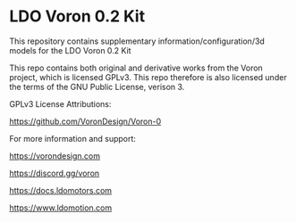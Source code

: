 # LDO Voron 0.2 Kit
This repository contains supplementary information/configuration/3d models for the LDO Voron 0.2 Kit

This repo contains both original and derivative works from the Voron project, 
which is licensed GPLv3. This repo therefore is also licensed under the terms 
of the GNU Public License, verison 3.

GPLv3 License Attributions:

https://github.com/VoronDesign/Voron-0

For more information and support:

https://vorondesign.com

https://discord.gg/voron


https://docs.ldomotors.com

https://www.ldomotion.com